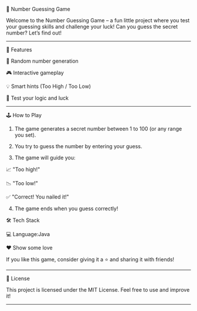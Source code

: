 🎯 Number Guessing Game

Welcome to the Number Guessing Game – a fun little project where you test your guessing skills and challenge your luck!
Can you guess the secret number? Let’s find out!


---

🚀 Features

🔢 Random number generation

🎮 Interactive gameplay

💡 Smart hints (Too High / Too Low)

🧠 Test your logic and luck



---

🕹️ How to Play

1. The game generates a secret number between 1 to 100 (or any range you set).


2. You try to guess the number by entering your guess.


3. The game will guide you:

📈 "Too high!"

📉 "Too low!"

✅ "Correct! You nailed it!"



4. The game ends when you guess correctly!

🛠️ Tech Stack

💻 Language:Java



❤️ Show some love

If you like this game, consider giving it a ⭐ and sharing it with friends!


---

📄 License

This project is licensed under the MIT License.
Feel free to use and improve it!


---
